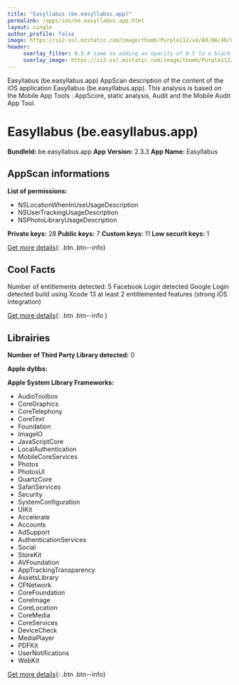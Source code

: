 ```yaml
---
title: "Easyllabus (be.easyllabus.app)"
permalink: /apps/ios/be.easyllabus.app.html
layout: single
author_profile: false
image: https://is2-ssl.mzstatic.com/image/thumb/Purple112/v4/8d/80/46/8d804687-3cca-50fc-f60b-89a989c5c810/AppIcon-1x_U007emarketing-0-5-0-85-220.jpeg/512x512bb.jpg
header: 
     overlay_filter: 0.5 # same as adding an opacity of 0.5 to a black background
     overlay_image: https://is2-ssl.mzstatic.com/image/thumb/Purple112/v4/8d/80/46/8d804687-3cca-50fc-f60b-89a989c5c810/AppIcon-1x_U007emarketing-0-5-0-85-220.jpeg/512x512bb.jpg
---
```

Easyllabus (be.easyllabus.app) AppScan description of the content of the iOS application Easyllabus (be.easyllabus.app). This analysis is based on the Mobile App Tools : AppScore, static analysis, Audit and the Mobile Audit App Tool.

# Easyllabus (be.easyllabus.app)

**BundleId:** be.easyllabus.app
**App Version:** 2.3.3
**App Name:** Easyllabus


## AppScan informations 

**List of permissions:** 
- NSLocationWhenInUseUsageDescription
- NSUserTrackingUsageDescription
- NSPhotoLibraryUsageDescription
  
  
**Private keys:** 28
**Public keys:** 7
**Custom keys:** 11
**Low securit keys:** 1
  
[Get more details](/pricing.html){: .btn .btn--info}

## Cool Facts

Number of entitlements detected: 5
Facebook Login detected
Google Login detected
build using Xcode 13
at least 2 entitlemented features (strong iOS integration)
  
[Get more details](/pricing.html){: .btn .btn--info }

## Librairies 
**Number of Third Party Library detected:** 0


**Apple dylibs:**


**Apple System Library Frameworks:**
- AudioToolbox
- CoreGraphics
- CoreTelephony
- CoreText
- Foundation
- ImageIO
- JavaScriptCore
- LocalAuthentication
- MobileCoreServices
- Photos
- PhotosUI
- QuartzCore
- SafariServices
- Security
- SystemConfiguration
- UIKit
- Accelerate
- Accounts
- AdSupport
- AuthenticationServices
- Social
- StoreKit
- AVFoundation
- AppTrackingTransparency
- AssetsLibrary
- CFNetwork
- CoreFoundation
- CoreImage
- CoreLocation
- CoreMedia
- CoreServices
- DeviceCheck
- MediaPlayer
- PDFKit
- UserNotifications
- WebKit


  
[Get more details](/pricing.html){: .btn .btn--info}

